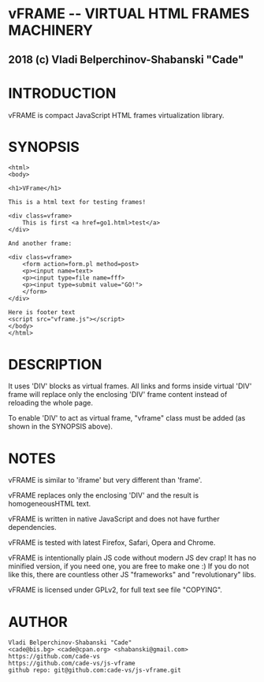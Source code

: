 


#  vFRAME -- VIRTUAL HTML FRAMES MACHINERY
##   2018 (c) Vladi Belperchinov-Shabanski "Cade"

#  INTRODUCTION

vFRAME is compact JavaScript HTML frames virtualization library.

#  SYNOPSIS

    <html>
    <body>

    <h1>VFrame</h1>

    This is a html text for testing frames!

    <div class=vframe>
        This is first <a href=go1.html>test</a>
    </div>

    And another frame:
    
    <div class=vframe>
        <form action=form.pl method=post>
        <p><input name=text>
        <p><input type=file name=fff>
        <p><input type=submit value="GO!">
        </form>
    </div>

    Here is footer text
    <script src="vframe.js"></script> 
    </body>
    </html>


#  DESCRIPTION

It uses 'DIV' blocks as virtual frames. All links and forms inside virtual
'DIV' frame will replace only the enclosing 'DIV' frame content instead of
reloading the whole page. 

To enable 'DIV' to act as virtual frame, "vframe" class must be added (as
shown in the SYNOPSIS above).

#  NOTES

vFRAME is similar to 'iframe' but very different than 'frame'.

vFRAME replaces only the enclosing 'DIV' and the result is homogeneousHTML text.

vFRAME is written in native JavaScript and does not have further dependencies.

vFRAME is tested with latest Firefox, Safari, Opera and Chrome.

vFRAME is intentionally plain JS code without modern JS dev crap! It has no
minified version, if you need one, you are free to make one :) If you do not
like this, there are countless other JS "frameworks" and "revolutionary" libs.

vFRAME is licensed under GPLv2, for full text see file "COPYING".

#  AUTHOR

    Vladi Belperchinov-Shabanski "Cade"
    <cade@bis.bg> <cade@cpan.org> <shabanski@gmail.com>
    https://github.com/cade-vs
    https://github.com/cade-vs/js-vframe
    github repo: git@github.com:cade-vs/js-vframe.git
